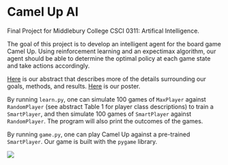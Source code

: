 # Camel Up AI

Final Project for Middlebury College CSCI 0311: Artifical Intelligence.

The goal of this project is to develop an intelligent agent for the board game Camel Up. Using reinforcement learning and an expectimax algorithm, our agent should be able to determine the optimal policy at each game state and take actions accordingly.

[Here](https://github.com/alec-gironda/camel-up-AI/blob/main/) is our abstract that describes more of the details surrounding our goals, methods, and results.
[Here](https://github.com/alec-gironda/camel-up-AI/blob/main/) is our poster.

By running `learn.py`, one can simulate 100 games of `MaxPlayer` against `RandomPlayer` (see abstract Table 1 for player class descriptions) to train
a `SmartPlayer`, and then simulate 100 games of `SmartPlayer` against `RandomPlayer`. The program will also print the outcomes of the games.

By running `game.py`, one can play Camel Up against a pre-trained `SmartPlayer`. Our game is built with the `pygame` library.

![](https://github.com/alec-gironda/camel-up-AI/blob/main/)
